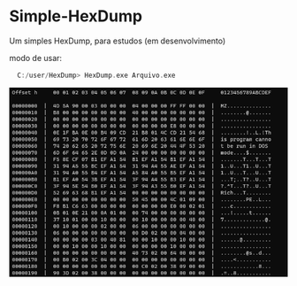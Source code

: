 # Simple-HexDump
Um simples HexDump, para estudos (em desenvolvimento)

modo de usar:
```c++
  C:/user/HexDump> HexDump.exe Arquivo.exe
 ```
  
<img src="img/source.png">
